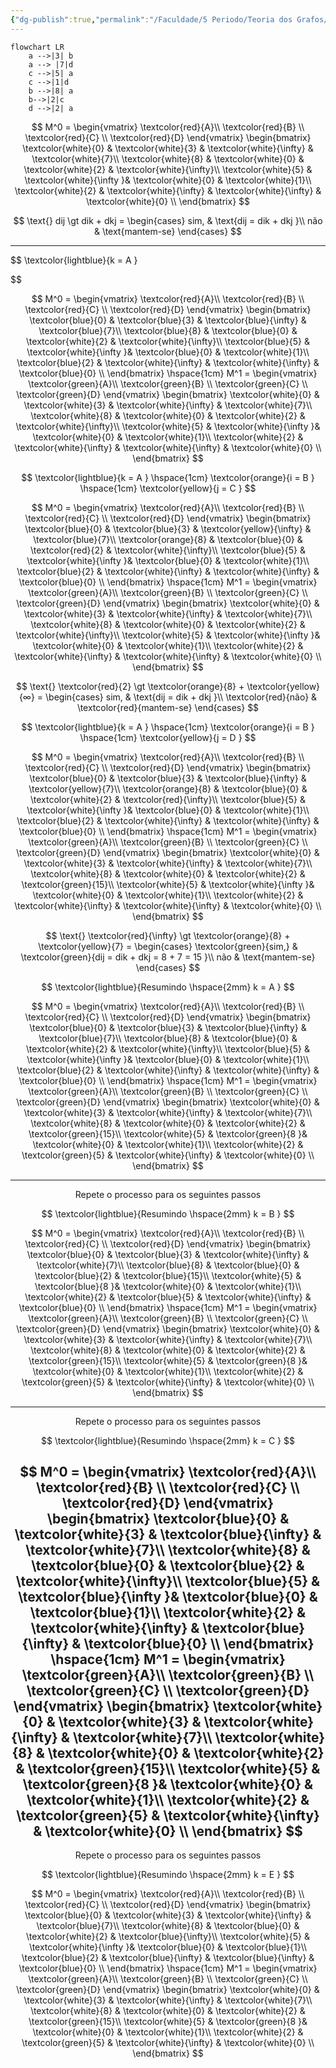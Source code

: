 ```yaml
---
{"dg-publish":true,"permalink":"/Faculdade/5 Periodo/Teoria dos Grafos/Sub-Notes/Algoritmo de Floyd/","created":"2024-07-08T21:53:03.703-03:00"}
---
```



```mermaid
flowchart LR
	a -->|3| b 
	a --> |7|d
	c -->|5| a  
	c -->|1|d
	b -->|8| a  
	b-->|2|c
	d -->|2| a
```
$$
M^0 =
\begin{vmatrix}
    \textcolor{red}{A}\\ \textcolor{red}{B}  \\ \textcolor{red}{C}  \\ \textcolor{red}{D} 
\end{vmatrix}
\begin{bmatrix}
    \textcolor{white}{0}  & \textcolor{white}{3}  & \textcolor{white}{\infty} & \textcolor{white}{7}\\
    \textcolor{white}{8}  & \textcolor{white}{0}  & \textcolor{white}{2} & \textcolor{white}{\infty}\\ 
    \textcolor{white}{5}  & \textcolor{white}{\infty }& \textcolor{white}{0}  & \textcolor{white}{1}\\
    \textcolor{white}{2}  & \textcolor{white}{\infty} & \textcolor{white}{\infty} & \textcolor{white}{0} \\
\end{bmatrix}
$$



$$
\text{} dij \gt dik + dkj = \begin{cases}
    sim,   & \text{dij = dik + dkj }\\
    não & \text{mantem-se}
\end{cases}
$$

---

$$
\textcolor{lightblue}{k = A } 

$$

$$
M^0 =
\begin{vmatrix}
    \textcolor{red}{A}\\ \textcolor{red}{B}  \\ \textcolor{red}{C}  \\ \textcolor{red}{D} 
\end{vmatrix}
\begin{bmatrix}
    \textcolor{blue}{0}  & \textcolor{blue}{3}  & \textcolor{blue}{\infty} & \textcolor{blue}{7}\\
    \textcolor{blue}{8}  & \textcolor{blue}{0}  & \textcolor{white}{2} & \textcolor{white}{\infty}\\ 
    \textcolor{blue}{5}  & \textcolor{white}{\infty }& \textcolor{blue}{0}  & \textcolor{white}{1}\\
    \textcolor{blue}{2}  & \textcolor{white}{\infty} & \textcolor{white}{\infty} & \textcolor{blue}{0} \\
\end{bmatrix}
\hspace{1cm}
M^1 =
\begin{vmatrix}
     \textcolor{green}{A}\\ \textcolor{green}{B}  \\ \textcolor{green}{C}  \\ \textcolor{green}{D} 
\end{vmatrix}
\begin{bmatrix}
    \textcolor{white}{0}  & \textcolor{white}{3}  & \textcolor{white}{\infty} & \textcolor{white}{7}\\
    \textcolor{white}{8}  & \textcolor{white}{0}  & \textcolor{white}{2} & \textcolor{white}{\infty}\\ 
    \textcolor{white}{5}  & \textcolor{white}{\infty }& \textcolor{white}{0}  & \textcolor{white}{1}\\
    \textcolor{white}{2}  & \textcolor{white}{\infty} & \textcolor{white}{\infty} & \textcolor{white}{0} \\
\end{bmatrix}
$$

$$
\textcolor{lightblue}{k = A }
\hspace{1cm}
\textcolor{orange}{i = B } 
\hspace{1cm}
\textcolor{yellow}{j = C } 
$$

$$
M^0 =
\begin{vmatrix}
    \textcolor{red}{A}\\ \textcolor{red}{B}  \\ \textcolor{red}{C}  \\ \textcolor{red}{D} 
\end{vmatrix}
\begin{bmatrix}
    \textcolor{blue}{0}  & \textcolor{blue}{3}  & \textcolor{yellow}{\infty} & \textcolor{blue}{7}\\
    \textcolor{orange}{8}  & \textcolor{blue}{0}  & \textcolor{red}{2} & \textcolor{white}{\infty}\\ 
    \textcolor{blue}{5}  & \textcolor{white}{\infty }& \textcolor{blue}{0}  & \textcolor{white}{1}\\
    \textcolor{blue}{2}  & \textcolor{white}{\infty} & \textcolor{white}{\infty} & \textcolor{blue}{0} \\
\end{bmatrix}
\hspace{1cm}
M^1 =
\begin{vmatrix}
     \textcolor{green}{A}\\ \textcolor{green}{B}  \\ \textcolor{green}{C}  \\ \textcolor{green}{D} 
\end{vmatrix}
\begin{bmatrix}
    \textcolor{white}{0}  & \textcolor{white}{3}  & \textcolor{white}{\infty} & \textcolor{white}{7}\\
    \textcolor{white}{8}  & \textcolor{white}{0}  & \textcolor{white}{2} & \textcolor{white}{\infty}\\ 
    \textcolor{white}{5}  & \textcolor{white}{\infty }& \textcolor{white}{0}  & \textcolor{white}{1}\\
    \textcolor{white}{2}  & \textcolor{white}{\infty} & \textcolor{white}{\infty} & \textcolor{white}{0} \\
\end{bmatrix}
$$


$$
\text{} \textcolor{red}{2} \gt \textcolor{orange}{8} + \textcolor{yellow}{∞} = \begin{cases}
    sim,   & \text{dij = dik + dkj }\\
    \textcolor{red}{não} & \textcolor{red}{mantem-se}
\end{cases}
$$

$$
\textcolor{lightblue}{k = A }
\hspace{1cm}
\textcolor{orange}{i = B } 
\hspace{1cm}
\textcolor{yellow}{j = D } 
$$

$$
M^0 =
\begin{vmatrix}
    \textcolor{red}{A}\\ \textcolor{red}{B}  \\ \textcolor{red}{C}  \\ \textcolor{red}{D} 
\end{vmatrix}
\begin{bmatrix}
    \textcolor{blue}{0}  & \textcolor{blue}{3}  & \textcolor{blue}{\infty} & \textcolor{yellow}{7}\\
    \textcolor{orange}{8}  & \textcolor{blue}{0}  & \textcolor{white}{2} & \textcolor{red}{\infty}\\ 
    \textcolor{blue}{5}  & \textcolor{white}{\infty }& \textcolor{blue}{0}  & \textcolor{white}{1}\\
    \textcolor{blue}{2}  & \textcolor{white}{\infty} & \textcolor{white}{\infty} & \textcolor{blue}{0} \\
\end{bmatrix}
\hspace{1cm}
M^1 =
\begin{vmatrix}
     \textcolor{green}{A}\\ \textcolor{green}{B}  \\ \textcolor{green}{C}  \\ \textcolor{green}{D} 
\end{vmatrix}
\begin{bmatrix}
    \textcolor{white}{0}  & \textcolor{white}{3}  & \textcolor{white}{\infty} & \textcolor{white}{7}\\
    \textcolor{white}{8}  & \textcolor{white}{0}  & \textcolor{white}{2} & \textcolor{green}{15}\\ 
    \textcolor{white}{5}  & \textcolor{white}{\infty }& \textcolor{white}{0}  & \textcolor{white}{1}\\
    \textcolor{white}{2}  & \textcolor{white}{\infty} & \textcolor{white}{\infty} & \textcolor{white}{0} \\
\end{bmatrix}
$$


$$
\text{} \textcolor{red}{\infty} \gt \textcolor{orange}{8} + \textcolor{yellow}{7} = \begin{cases}
    \textcolor{green}{sim,}   & \textcolor{green}{dij = dik + dkj = 8 + 7 = 15 }\\
    não & \text{mantem-se}
\end{cases}
$$

$$
\textcolor{lightblue}{Resumindo  \hspace{2mm} k = A }
$$

$$
M^0 =
\begin{vmatrix}
    \textcolor{red}{A}\\ \textcolor{red}{B}  \\ \textcolor{red}{C}  \\ \textcolor{red}{D} 
\end{vmatrix}
\begin{bmatrix}
    \textcolor{blue}{0}  & \textcolor{blue}{3}  & \textcolor{blue}{\infty} & \textcolor{blue}{7}\\
    \textcolor{blue}{8}  & \textcolor{blue}{0}  & \textcolor{white}{2} & \textcolor{white}{\infty}\\ 
    \textcolor{blue}{5}  & \textcolor{white}{\infty }& \textcolor{blue}{0}  & \textcolor{white}{1}\\
    \textcolor{blue}{2}  & \textcolor{white}{\infty} & \textcolor{white}{\infty} & \textcolor{blue}{0} \\
\end{bmatrix}
\hspace{1cm}
M^1 =
\begin{vmatrix}
     \textcolor{green}{A}\\ \textcolor{green}{B}  \\ \textcolor{green}{C}  \\ \textcolor{green}{D} 
\end{vmatrix}
\begin{bmatrix}
    \textcolor{white}{0}  & \textcolor{white}{3}  & \textcolor{white}{\infty} & \textcolor{white}{7}\\
    \textcolor{white}{8}  & \textcolor{white}{0}  & \textcolor{white}{2} & \textcolor{green}{15}\\ 
    \textcolor{white}{5}  & \textcolor{green}{8 }& \textcolor{white}{0}  & \textcolor{white}{1}\\
    \textcolor{white}{2}  & \textcolor{green}{5} & \textcolor{white}{\infty} & \textcolor{white}{0} \\
\end{bmatrix}
$$

---

$$
\text{Repete o processo para os seguintes passos}
$$

$$
\textcolor{lightblue}{Resumindo  \hspace{2mm} k = B }
$$

$$
M^0 =
\begin{vmatrix}
    \textcolor{red}{A}\\ \textcolor{red}{B}  \\ \textcolor{red}{C}  \\ \textcolor{red}{D} 
\end{vmatrix}
\begin{bmatrix}
    \textcolor{blue}{0}  & \textcolor{blue}{3}  & \textcolor{white}{\infty} & \textcolor{white}{7}\\
    \textcolor{blue}{8}  & \textcolor{blue}{0}  & \textcolor{blue}{2} & \textcolor{blue}{15}\\ 
    \textcolor{white}{5}  & \textcolor{blue}{8 }& \textcolor{white}{0}  & \textcolor{white}{1}\\
    \textcolor{white}{2}  & \textcolor{blue}{5} & \textcolor{white}{\infty} & \textcolor{blue}{0} \\
\end{bmatrix}
\hspace{1cm}
M^1 =
\begin{vmatrix}
     \textcolor{green}{A}\\ \textcolor{green}{B}  \\ \textcolor{green}{C}  \\ \textcolor{green}{D} 
\end{vmatrix}
\begin{bmatrix}
    \textcolor{white}{0}  & \textcolor{white}{3}  & \textcolor{white}{\infty} & \textcolor{white}{7}\\
    \textcolor{white}{8}  & \textcolor{white}{0}  & \textcolor{white}{2} & \textcolor{green}{15}\\ 
    \textcolor{white}{5}  & \textcolor{green}{8 }& \textcolor{white}{0}  & \textcolor{white}{1}\\
    \textcolor{white}{2}  & \textcolor{green}{5} & \textcolor{white}{\infty} & \textcolor{white}{0} \\
\end{bmatrix}
$$

---

$$
\text{Repete o processo para os seguintes passos}
$$

$$
\textcolor{lightblue}{Resumindo  \hspace{2mm} k = C }
$$

$$
M^0 =
\begin{vmatrix}
    \textcolor{red}{A}\\ \textcolor{red}{B}  \\ \textcolor{red}{C}  \\ \textcolor{red}{D} 
\end{vmatrix}
\begin{bmatrix}
    \textcolor{blue}{0}  & \textcolor{white}{3}  & \textcolor{blue}{\infty} & \textcolor{white}{7}\\
    \textcolor{white}{8}  & \textcolor{blue}{0}  & \textcolor{blue}{2} & \textcolor{white}{\infty}\\ 
    \textcolor{blue}{5}  & \textcolor{blue}{\infty }& \textcolor{blue}{0}  & \textcolor{blue}{1}\\
    \textcolor{white}{2}  & \textcolor{white}{\infty} & \textcolor{blue}{\infty} & \textcolor{blue}{0} \\
\end{bmatrix}
\hspace{1cm}
M^1 =
\begin{vmatrix}
     \textcolor{green}{A}\\ \textcolor{green}{B}  \\ \textcolor{green}{C}  \\ \textcolor{green}{D} 
\end{vmatrix}
\begin{bmatrix}
    \textcolor{white}{0}  & \textcolor{white}{3}  & \textcolor{white}{\infty} & \textcolor{white}{7}\\
    \textcolor{white}{8}  & \textcolor{white}{0}  & \textcolor{white}{2} & \textcolor{green}{15}\\ 
    \textcolor{white}{5}  & \textcolor{green}{8 }& \textcolor{white}{0}  & \textcolor{white}{1}\\
    \textcolor{white}{2}  & \textcolor{green}{5} & \textcolor{white}{\infty} & \textcolor{white}{0} \\
\end{bmatrix}
$$
---

$$
\text{Repete o processo para os seguintes passos}
$$

$$
\textcolor{lightblue}{Resumindo  \hspace{2mm} k = E }
$$

$$
M^0 =
\begin{vmatrix}
    \textcolor{red}{A}\\ \textcolor{red}{B}  \\ \textcolor{red}{C}  \\ \textcolor{red}{D} 
\end{vmatrix}
\begin{bmatrix}
    \textcolor{blue}{0}  & \textcolor{white}{3}  & \textcolor{white}{\infty} & \textcolor{blue}{7}\\
    \textcolor{white}{8}  & \textcolor{blue}{0}  & \textcolor{white}{2} & \textcolor{blue}{\infty}\\ 
    \textcolor{white}{5}  & \textcolor{white}{\infty }& \textcolor{blue}{0}  & \textcolor{blue}{1}\\
    \textcolor{blue}{2}  & \textcolor{blue}{\infty} & \textcolor{blue}{\infty} & \textcolor{blue}{0} \\
\end{bmatrix}
\hspace{1cm}
M^1 =
\begin{vmatrix}
     \textcolor{green}{A}\\ \textcolor{green}{B}  \\ \textcolor{green}{C}  \\ \textcolor{green}{D} 
\end{vmatrix}
\begin{bmatrix}
    \textcolor{white}{0}  & \textcolor{white}{3}  & \textcolor{white}{\infty} & \textcolor{white}{7}\\
    \textcolor{white}{8}  & \textcolor{white}{0}  & \textcolor{white}{2} & \textcolor{green}{15}\\ 
    \textcolor{white}{5}  & \textcolor{green}{8 }& \textcolor{white}{0}  & \textcolor{white}{1}\\
    \textcolor{white}{2}  & \textcolor{green}{5} & \textcolor{white}{\infty} & \textcolor{white}{0} \\
\end{bmatrix}
$$
